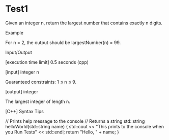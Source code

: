 # Test1
Given an integer n, return the largest number that contains exactly n digits.

Example

For n = 2, the output should be
largestNumber(n) = 99.

Input/Output

[execution time limit] 0.5 seconds (cpp)

[input] integer n

Guaranteed constraints:
1 ≤ n ≤ 9.

[output] integer

The largest integer of length n.

[C++] Syntax Tips

// Prints help message to the console
// Returns a string
std::string helloWorld(std::string name) {
    std::cout << "This prints to the console when you Run Tests" << std::endl;
    return "Hello, " + name;
}
